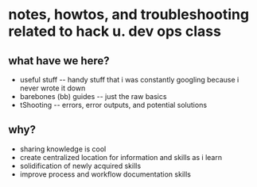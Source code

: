 # notes, howtos, and troubleshooting related to hack u. dev ops class

## what have we here?

* useful stuff -- handy stuff that i was constantly googling because i never wrote it down
* barebones (bb) guides -- just the raw basics
* tShooting -- errors, error outputs, and potential solutions

## why? 

* sharing knowledge is cool
* create centralized location for information and skills as i learn
* solidification of newly acquired skills
* improve process and workflow documentation skills

